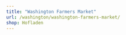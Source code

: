 ```yaml
---
title: "Washington Farmers Market"
url: /washington/washington-farmers-market/
shop: Hofladen
---
```

